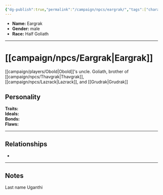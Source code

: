 ```yaml
---
{"dg-publish":true,"permalink":"/campaign/npcs/eargrak/","tags":["character","npc"],"noteIcon":"","created":"2025-10-26T18:26:39.797-07:00","updated":"2025-10-27T16:37:05.604-07:00"}
---
```



<p><span><ul>
<li dir="auto"><strong>Name:</strong> Eargrak</li>
<li dir="auto"><strong>Gender:</strong> male</li>
<li dir="auto"><strong>Race:</strong> Half Goliath</li>
</ul></span></p>

---

# [[campaign/npcs/Eargrak\|Eargrak]]
[[campaign/players/Obold\|Obold]]'s uncle. Goliath, brother of [[campaign/npcs/Thavgrak\|Thavgrak]], [[campaign/npcs/Lazrack\|Lazrack]], and [[Grudrak\|Grudrak]]
## Personality
**Traits:**  
**Ideals:**  
**Bonds:**  
**Flaws:**  

---

## Relationships
- 

---

## Notes
Last name Uganthi 